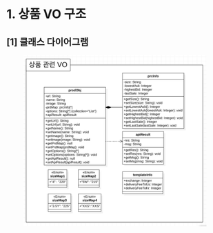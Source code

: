 # 1. 상품 VO 구조

## \[1] 클래스 다이어그램&#x20;

<figure><img src="../../../../../.gitbook/assets/image (2) (1).png" alt=""><figcaption></figcaption></figure>

